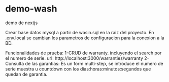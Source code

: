 # demo-wash
demo de nextjs

Crear base datos mysql a partir de wasin.sql en la raiz del proyecto. En .env.local se cambian los parametros de configuracion para la conexion a la BD.

Funcionalidades de prueba:
1-CRUD de warranty. incluyendo el search por el numero de serie. url: http://localhost:3000/warranties/warranty
2-Consulta de las garantias: Es un form multi-step, se introduce el numero de serie muestra u countdown con los dias:horas:minutos:segundos que quedan de garantia.




